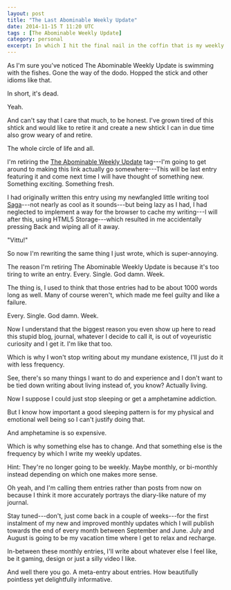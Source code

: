 ```yaml
---
layout: post
title: "The Last Abominable Weekly Update"
date: 2014-11-15 T 11:20 UTC
tags : [The Abominable Weekly Update]
category: personal
excerpt: In which I hit the final nail in the coffin that is my weekly updates and lay out the future plans for the new and improved monthly updates.
---
```

As I'm sure you've noticed The Abominable Weekly Update is swimming with the fishes. Gone the way of the dodo. Hopped the stick and other idioms like that.

In short, it's dead.

Yeah.

And can't say that I care that much, to be honest. I've grown tired of this shtick and would like to retire it and create a new shtick I can in due time also grow weary of and retire.

The whole circle of life and all.

I'm retiring the [The Abominable Weekly Update][tag] tag---I'm going to get around to making this link actually go somewhere---This will be last entry featuring it and come next time I will have thought of something new. Something exciting. Something fresh.

I had originally written this entry using my newfangled little writing tool [Saga][saga]---not nearly as cool as it sounds---but being lazy as I had, I had neglected to implement a way for the browser to cache my writing---I will after this, using HTML5 Storage---which resulted in me accidentally pressing Back and wiping all of it away.

"Vittu!"

So now I'm rewriting the same thing I just wrote, which is super-annoying.

The reason I'm retiring The Abominable Weekly Update is because it's too tiring to write an entry. Every. Single. God damn. Week.

The thing is, I used to think that those entries had to be about 1000 words long as well. Many of course weren't, which made me feel guilty and like a failure.

Every. Single. God damn. Week.

Now I understand that the biggest reason you even show up here to read this stupid blog, journal, whatever I decide to call it, is out of voyeuristic curiosity and I get it. I'm like that too.

Which is why I won't stop writing about my mundane existence, I'll just do it with less frequency.

See, there's so many things I want to do and experience and I don't want to be tied down writing about living instead of, you know? Actually living.

Now I suppose I could just stop sleeping or get a amphetamine addiction.

But I know how important a good sleeping pattern is for my physical and emotional well being so I can't justify doing that.

And amphetamine is so expensive.

Which is why something else has to change. And that something else is the frequency by which I write my weekly updates.

Hint: They're no longer going to be weekly. Maybe monthly, or bi-monthly instead depending on which one makes more sense.

Oh yeah, and I'm calling them entries rather than posts from now on because I think it more accurately portrays the diary-like nature of my journal.

Stay tuned---don't, just come back in a couple of weeks---for the first instalment of my new and improved monthly updates which I will publish towards the end of every month between September and June. July and August is going to be my vacation time where I get to relax and recharge.

In-between these monthly entries, I'll write about whatever else I feel like, be it gaming, design or just a silly video I like.

And well there you go. A meta-entry about entries. How beautifully pointless yet delightfully informative.

[tag]: /topics/index.html#The+Abominable+Weekly+Update
[saga]: http://carloseriksson.com/saga/